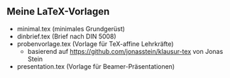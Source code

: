 ## Meine LaTeX-Vorlagen

- minimal.tex (minimales Grundgerüst)
- dinbrief.tex (Brief nach DIN 5008)
- probenvorlage.tex (Vorlage für TeX-affine Lehrkräfte)
	- basierend auf https://github.com/jonasstein/klausur-tex von Jonas Stein
- presentation.tex (Vorlage für Beamer-Präsentationen)
